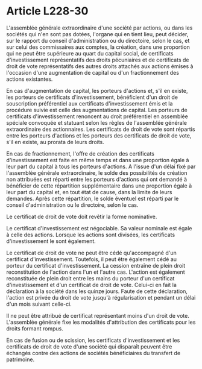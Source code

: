 # Article L228-30

L'assemblée générale extraordinaire d'une société par actions, ou dans les sociétés qui n'en sont pas dotées, l'organe qui en tient lieu, peut décider, sur le rapport du conseil d'administration ou du directoire, selon le cas, et sur celui des commissaires aux comptes, la création, dans une proportion qui ne peut être supérieure au quart du capital social, de certificats d'investissement représentatifs des droits pécuniaires et de certificats de droit de vote représentatifs des autres droits attachés aux actions émises à l'occasion d'une augmentation de capital ou d'un fractionnement des actions existantes.

En cas d'augmentation de capital, les porteurs d'actions et, s'il en existe, les porteurs de certificats d'investissement, bénéficient d'un droit de souscription préférentiel aux certificats d'investissement émis et la procédure suivie est celle des augmentations de capital. Les porteurs de certificats d'investissement renoncent au droit préférentiel en assemblée spéciale convoquée et statuant selon les règles de l'assemblée générale extraordinaire des actionnaires. Les certificats de droit de vote sont répartis entre les porteurs d'actions et les porteurs des certificats de droit de vote, s'il en existe, au prorata de leurs droits.

En cas de fractionnement, l'offre de création des certificats d'investissement est faite en même temps et dans une proportion égale à leur part du capital à tous les porteurs d'actions. A l'issue d'un délai fixé par l'assemblée générale extraordinaire, le solde des possibilités de création non attribuées est réparti entre les porteurs d'actions qui ont demandé à bénéficier de cette répartition supplémentaire dans une proportion égale à leur part du capital et, en tout état de cause, dans la limite de leurs demandes. Après cette répartition, le solde éventuel est réparti par le conseil d'administration ou le directoire, selon le cas.

Le certificat de droit de vote doit revêtir la forme nominative.

Le certificat d'investissement est négociable. Sa valeur nominale est égale à celle des actions. Lorsque les actions sont divisées, les certificats d'investissement le sont également.

Le certificat de droit de vote ne peut être cédé qu'accompagné d'un certificat d'investissement. Toutefois, il peut être également cédé au porteur du certificat d'investissement. La cession entraîne de plein droit reconstitution de l'action dans l'un et l'autre cas. L'action est également reconstituée de plein droit entre les mains du porteur d'un certificat d'investissement et d'un certificat de droit de vote. Celui-ci en fait la déclaration à la société dans les quinze jours. Faute de cette déclaration, l'action est privée du droit de vote jusqu'à régularisation et pendant un délai d'un mois suivant celle-ci.

Il ne peut être attribué de certificat représentant moins d'un droit de vote. L'assemblée générale fixe les modalités d'attribution des certificats pour les droits formant rompus.

En cas de fusion ou de scission, les certificats d'investissement et les certificats de droit de vote d'une société qui disparaît peuvent être échangés contre des actions de sociétés bénéficiaires du transfert de patrimoine.
